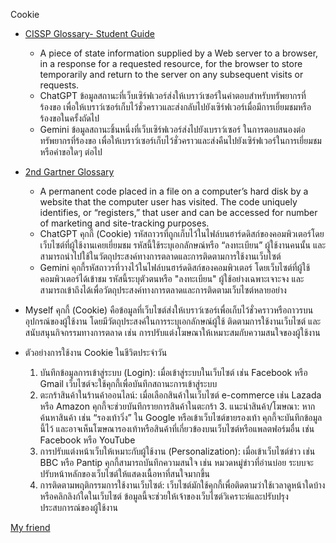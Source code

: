 Cookie 

- [CISSP Glossary- Student Guide](https://www.isc2.org/certifications/cissp/cissp-student-glossary)
   - A piece of state information supplied by a Web server to a browser, in a response for a requested resource, for the browser to store temporarily and return to the server on any subsequent visits or requests.
   - ChatGPT ข้อมูลสถานะที่เว็บเซิร์ฟเวอร์ส่งให้เบราว์เซอร์ในคำตอบสำหรับทรัพยากรที่ร้องขอ เพื่อให้เบราว์เซอร์เก็บไว้ชั่วคราวและส่งกลับไปยังเซิร์ฟเวอร์เมื่อมีการเยี่ยมชมหรือร้องขอในครั้งถัดไป
   - Gemini ข้อมูลสถานะชิ้นหนึ่งที่เว็บเซิร์ฟเวอร์ส่งไปยังเบราว์เซอร์ ในการตอบสนองต่อทรัพยากรที่ร้องขอ เพื่อให้เบราว์เซอร์เก็บไว้ชั่วคราวและส่งคืนไปยังเซิร์ฟเวอร์ในการเยี่ยมชมหรือคำขอใดๆ ต่อไป

- [2nd Gartner Glossary](https://www.gartner.com/en/glossary/all-terms)
   - A permanent code placed in a file on a computer’s hard disk by a website that the computer user has visited. The code uniquely identifies, or “registers,” that user and can be accessed for number of marketing and site-tracking purposes.
   - ChatGPT คุกกี้ (Cookie) รหัสถาวรที่ถูกเก็บไว้ในไฟล์บนฮาร์ดดิสก์ของคอมพิวเตอร์โดยเว็บไซต์ที่ผู้ใช้งานเคยเยี่ยมชม รหัสนี้ใช้ระบุเอกลักษณ์หรือ “ลงทะเบียน” ผู้ใช้งานคนนั้น และสามารถนำไปใช้ในวัตถุประสงค์ทางการตลาดและการติดตามการใช้งานเว็บไซต์
   - Gemini คุกกี้รหัสถาวรที่วางไว้ในไฟล์บนฮาร์ดดิสก์ของคอมพิวเตอร์ โดยเว็บไซต์ที่ผู้ใช้คอมพิวเตอร์ได้เข้าชม รหัสนี้ระบุตัวตนหรือ "ลงทะเบียน" ผู้ใช้อย่างเฉพาะเจาะจง และสามารถเข้าถึงได้เพื่อวัตถุประสงค์ทางการตลาดและการติดตามเว็บไซต์หลายอย่าง

- Myself คุกกี้ (Cookie) คือข้อมูลที่เว็บไซต์ส่งให้เบราว์เซอร์เพื่อเก็บไว้ชั่วคราวหรือถาวรบนอุปกรณ์ของผู้ใช้งาน โดยมีวัตถุประสงค์ในการระบุเอกลักษณ์ผู้ใช้ ติดตามการใช้งานเว็บไซต์ และสนับสนุนกิจกรรมทางการตลาด เช่น การปรับแต่งโฆษณาให้เหมาะสมกับความสนใจของผู้ใช้งาน

- ตัวอย่างการใช้งาน Cookie ในชีวิตประจำวัน
	1.	บันทึกข้อมูลการเข้าสู่ระบบ (Login): เมื่อเข้าสู่ระบบในเว็บไซต์ เช่น Facebook หรือ Gmail เว็บไซต์จะใช้คุกกี้เพื่อบันทึกสถานะการเข้าสู่ระบบ 
	2.	ตะกร้าสินค้าในร้านค้าออนไลน์: เมื่อเลือกสินค้าในเว็บไซต์ e-commerce เช่น Lazada หรือ Amazon คุกกี้จะช่วยบันทึกรายการสินค้าในตะกร้า
        3.	แนะนำสินค้า/โฆษณา: หากค้นหาสินค้า เช่น “รองเท้าวิ่ง” ใน Google หรือเข้าเว็บไซต์ขายรองเท้า คุกกี้จะบันทึกข้อมูลนี้ไว้ และอาจเห็นโฆษณารองเท้าหรือสินค้าที่เกี่ยวข้องบนเว็บไซต์หรือแพลตฟอร์มอื่น เช่น Facebook หรือ YouTube
	4.	การปรับแต่งหน้าเว็บให้เหมาะกับผู้ใช้งาน (Personalization): เมื่อเข้าเว็บไซต์ข่าว เช่น BBC หรือ Pantip คุกกี้สามารถบันทึกความสนใจ เช่น หมวดหมู่ข่าวที่อ่านบ่อย ระบบจะปรับหน้าหลักของเว็บไซต์ให้แสดงเนื้อหาที่สนใจมากขึ้น
	5.	การติดตามพฤติกรรมการใช้งานเว็บไซต์: เว็บไซต์มักใช้คุกกี้เพื่อติดตามว่าใช้เวลาดูหน้าใดบ้าง หรือคลิกลิงก์ใดในเว็บไซต์ ข้อมูลนี้จะช่วยให้เจ้าของเว็บไซต์วิเคราะห์และปรับปรุงประสบการณ์ของผู้ใช้งาน

[My friend](https://panissaraaa.github.io/6530250557.github.io/)
